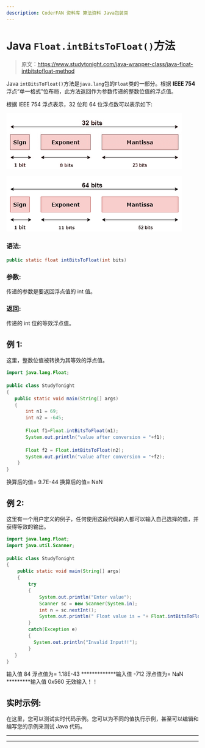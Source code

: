 ```yaml
---
description: CoderFAN 资料库 算法资料 Java包装类
---
```


# Java `Float.intBitsToFloat()`方法

> 原文：<https://www.studytonight.com/java-wrapper-class/java-float-intbitstofloat-method>

Java `intBitsToFloat()`方法是`java.lang`包的`Float`类的一部分。根据 **IEEE 754** 浮点“单一格式”位布局，此方法返回作为参数传递的整数位值的浮点值。

根据 IEEE 754 浮点表示，32 位和 64 位浮点数可以表示如下:

![32 bit floating point representation](img/1d3b6f351b920b577ff1ed16e4e065e6.png)

![64 bit floating point representation](img/9a2069ff8eb53eaeac1cd00230769b9a.png)

### 语法:

```java
public static float intBitsToFloat(int bits) 
```

### 参数:

传递的参数是要返回浮点值的 int 值。

### 返回:

传递的 int 位的等效浮点值。

## 例 1:

这里，整数位值被转换为其等效的浮点值。

```java
import java.lang.Float;

public class StudyTonight
{     
   public static void main(String[] args) 
   {  
       int n1 = 69;
       int n2 = -645;

       Float f1=Float.intBitsToFloat(n1);  
       System.out.println("value after conversion = "+f1);

       Float f2 = Float.intBitsToFloat(n2);  
       System.out.println("value after conversion = "+f2);
    }  
} 
```

换算后的值= 9.7E-44
换算后的值= NaN

## 例 2:

这里有一个用户定义的例子，任何使用这段代码的人都可以输入自己选择的值，并获得等效的输出。

```java
import java.lang.Float;
import java.util.Scanner;

public class StudyTonight
{  
    public static void main(String[] args)
    {
        try
        {
            System.out.println("Enter value");
            Scanner sc = new Scanner(System.in);
            int n = sc.nextInt();
            System.out.println(" Float value is = "+ Float.intBitsToFloat(n)); //int bits converted to float 
        }
        catch(Exception e)
        {
          System.out.println("Invalid Input!!");
        }  
   }
} 
```

输入值
84
浮点值为= 1.18E-43
*************输入值
-712
浮点值为= NaN
*********输入值
0x560
无效输入！！

## 实时示例:

在这里，您可以测试实时代码示例。您可以为不同的值执行示例，甚至可以编辑和编写您的示例来测试 Java 代码。

* * *

* * *